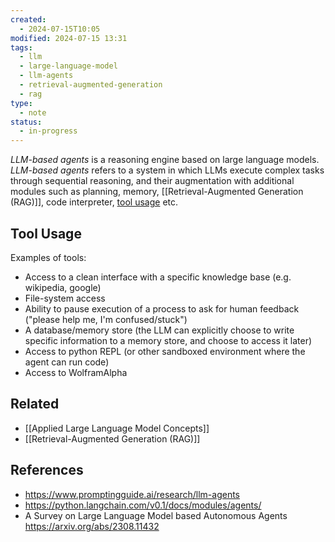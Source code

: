 ```yaml
---
created:
  - 2024-07-15T10:05
modified: 2024-07-15 13:31
tags:
  - llm
  - large-language-model
  - llm-agents
  - retrieval-augmented-generation
  - rag
type:
  - note
status:
  - in-progress
---
```

_LLM-based agents_ is a reasoning engine based on large language models. 
_LLM-based agents_ refers to a system in which LLMs execute complex tasks through sequential reasoning, and their augmentation with additional modules such as planning, memory, [[Retrieval-Augmented Generation (RAG)]], code interpreter, [tool usage](#tool-usage) etc.

## Tool Usage
Examples of tools:
* Access to a clean interface with a specific knowledge base (e.g. wikipedia, google)
* File-system access
* Ability to pause execution of a process to ask for human feedback ("please help me, I'm confused/stuck")
* A database/memory store (the LLM can explicitly choose to write specific information to a memory store, and choose to access it later)
* Access to python REPL (or other sandboxed environment where the agent can run code)
* Access to WolframAlpha

## Related
* [[Applied Large Language Model Concepts]]
* [[Retrieval-Augmented Generation (RAG)]]

## References
* https://www.promptingguide.ai/research/llm-agents
* https://python.langchain.com/v0.1/docs/modules/agents/ 
* A Survey on Large Language Model based Autonomous Agents https://arxiv.org/abs/2308.11432
